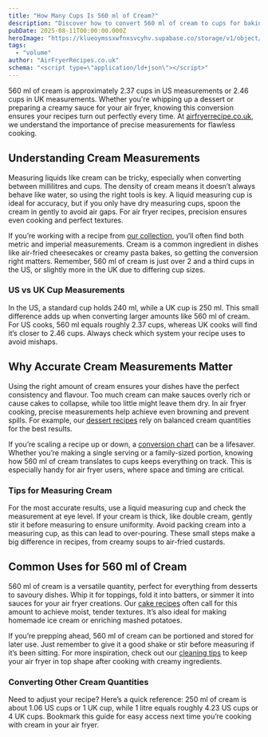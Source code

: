 ```yaml
---
title: "How Many Cups Is 560 ml of Cream?"
description: "Discover how to convert 560 ml of cream to cups for baking and cooking. Perfect for air fryer recipes and precise measurements!"
pubDate: 2025-08-11T00:00:00.000Z
heroImage: "https://klueoymssxwfnxsvcyhv.supabase.co/storage/v1/object/public/md/how-many-cups-is-560-ml-of-cream-6cb591ba.webp"
tags:
  - "volume"
author: "AirFryerRecipes.co.uk"
schema: "<script type=\"application/ld+json\"></script>"
---
```


<p>560 ml of cream is approximately 2.37 cups in US measurements or 2.46 cups in UK measurements. Whether you're whipping up a dessert or preparing a creamy sauce for your air fryer, knowing this conversion ensures your recipes turn out perfectly every time. At <a href=https://www.airfryerrecipe.co.uk>airfryerrecipe.co.uk</a>, we understand the importance of precise measurements for flawless cooking.</p>  

<h2>Understanding Cream Measurements</h2>  
<p>Measuring liquids like cream can be tricky, especially when converting between millilitres and cups. The density of cream means it doesn’t always behave like water, so using the right tools is key. A liquid measuring cup is ideal for accuracy, but if you only have dry measuring cups, spoon the cream in gently to avoid air gaps. For air fryer recipes, precision ensures even cooking and perfect textures.</p>  

<p>If you’re working with a recipe from <a href=https://www.airfryerrecipe.co.uk/recipes>our collection</a>, you’ll often find both metric and imperial measurements. Cream is a common ingredient in dishes like air-fried cheesecakes or creamy pasta bakes, so getting the conversion right matters. Remember, 560 ml of cream is just over 2 and a third cups in the US, or slightly more in the UK due to differing cup sizes.</p>  

<h3>US vs UK Cup Measurements</h3>  
<p>In the US, a standard cup holds 240 ml, while a UK cup is 250 ml. This small difference adds up when converting larger amounts like 560 ml of cream. For US cooks, 560 ml equals roughly 2.37 cups, whereas UK cooks will find it’s closer to 2.46 cups. Always check which system your recipe uses to avoid mishaps.</p>  

<h2>Why Accurate Cream Measurements Matter</h2>  
<p>Using the right amount of cream ensures your dishes have the perfect consistency and flavour. Too much cream can make sauces overly rich or cause cakes to collapse, while too little might leave them dry. In air fryer cooking, precise measurements help achieve even browning and prevent spills. For example, our <a href=https://www.airfryerrecipe.co.uk/recipe-category/dessert>dessert recipes</a> rely on balanced cream quantities for the best results.</p>  

<p>If you’re scaling a recipe up or down, a <a href=https://www.airfryerrecipe.co.uk/air-fryer-conversion-chart>conversion chart</a> can be a lifesaver. Whether you’re making a single serving or a family-sized portion, knowing how 560 ml of cream translates to cups keeps everything on track. This is especially handy for air fryer users, where space and timing are critical.</p>  

<h3>Tips for Measuring Cream</h3>  
<p>For the most accurate results, use a liquid measuring cup and check the measurement at eye level. If your cream is thick, like double cream, gently stir it before measuring to ensure uniformity. Avoid packing cream into a measuring cup, as this can lead to over-pouring. These small steps make a big difference in recipes, from creamy soups to air-fried custards.</p>  

<h2>Common Uses for 560 ml of Cream</h2>  
<p>560 ml of cream is a versatile quantity, perfect for everything from desserts to savoury dishes. Whip it for toppings, fold it into batters, or simmer it into sauces for your air fryer creations. Our <a href=https://www.airfryerrecipe.co.uk/recipe-category/cakes>cake recipes</a> often call for this amount to achieve moist, tender textures. It’s also ideal for making homemade ice cream or enriching mashed potatoes.</p>  

<p>If you’re prepping ahead, 560 ml of cream can be portioned and stored for later use. Just remember to give it a good shake or stir before measuring if it’s been sitting. For more inspiration, check out our <a href=https://www.airfryerrecipe.co.uk/air-fryer-cleaner>cleaning tips</a> to keep your air fryer in top shape after cooking with creamy ingredients.</p>  

<h3>Converting Other Cream Quantities</h3>  
<p>Need to adjust your recipe? Here’s a quick reference: 250 ml of cream is about 1.06 US cups or 1 UK cup, while 1 litre equals roughly 4.23 US cups or 4 UK cups. Bookmark this guide for easy access next time you’re cooking with cream in your air fryer.</p>